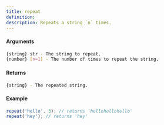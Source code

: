 ```yaml
---
title: repeat
definition: 
description: Repeats a string `n` times.
---
```



#### Arguments


```bash
{string} str - The string to repeat.
{number} [n=1] - The number of times to repeat the string.
```


#### Returns


```bash
{string} - The repeated string.
```


#### Example


```ts
repeat('hello', 3); // returns 'hellohellohello'repeat('hey'); // returns 'hey'
```